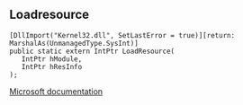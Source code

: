 ## Loadresource

```
[DllImport("Kernel32.dll", SetLastError = true)][return: MarshalAs(UnmanagedType.SysInt)]
public static extern IntPtr LoadResource(
   IntPtr hModule,
   IntPtr hResInfo
);
```

[Microsoft documentation](https://docs.microsoft.com/en-us/windows/win32/api/libloaderapi/nf-libloaderapi-loadresource)
